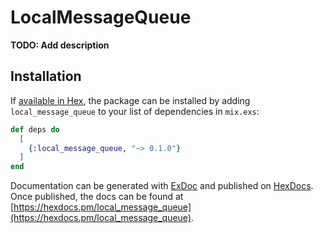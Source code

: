 # LocalMessageQueue

**TODO: Add description**

## Installation

If [available in Hex](https://hex.pm/docs/publish), the package can be installed
by adding `local_message_queue` to your list of dependencies in `mix.exs`:

```elixir
def deps do
  [
    {:local_message_queue, "~> 0.1.0"}
  ]
end
```

Documentation can be generated with [ExDoc](https://github.com/elixir-lang/ex_doc)
and published on [HexDocs](https://hexdocs.pm). Once published, the docs can
be found at [https://hexdocs.pm/local_message_queue](https://hexdocs.pm/local_message_queue).

